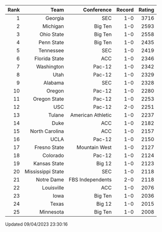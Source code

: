 | Rank  | Team                 | Conference           | Record   | Rating |
| ---:  | ---:                 | ---:                 | ---:     | ---:   |
| 1     | Georgia              | SEC                  | 1-0      | 3716   |
| 2     | Michigan             | Big Ten              | 1-0      | 2593   |
| 3     | Ohio State           | Big Ten              | 1-0      | 2558   |
| 4     | Penn State           | Big Ten              | 1-0      | 2435   |
| 5     | Tennessee            | SEC                  | 1-0      | 2419   |
| 6     | Florida State        | ACC                  | 1-0      | 2346   |
| 7     | Washington           | Pac-12               | 1-0      | 2342   |
| 8     | Utah                 | Pac-12               | 1-0      | 2329   |
| 9     | Alabama              | SEC                  | 1-0      | 2328   |
| 10    | Oregon               | Pac-12               | 1-0      | 2280   |
| 11    | Oregon State         | Pac-12               | 1-0      | 2253   |
| 12    | USC                  | Pac-12               | 2-0      | 2251   |
| 13    | Tulane               | American Athletic    | 1-0      | 2237   |
| 14    | Duke                 | ACC                  | 1-0      | 2182   |
| 15    | North Carolina       | ACC                  | 1-0      | 2157   |
| 16    | UCLA                 | Pac-12               | 1-0      | 2150   |
| 17    | Fresno State         | Mountain West        | 1-0      | 2127   |
| 18    | Colorado             | Pac-12               | 1-0      | 2124   |
| 19    | Kansas State         | Big 12               | 1-0      | 2123   |
| 20    | Mississippi State    | SEC                  | 1-0      | 2118   |
| 21    | Notre Dame           | FBS Independents     | 2-0      | 2118   |
| 22    | Louisville           | ACC                  | 1-0      | 2076   |
| 23    | Iowa                 | Big Ten              | 1-0      | 2036   |
| 24    | Texas                | Big 12               | 1-0      | 2015   |
| 25    | Minnesota            | Big Ten              | 1-0      | 2008   |

Updated 09/04/2023 23:30:16
